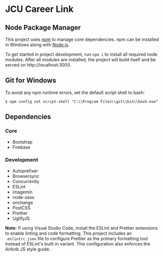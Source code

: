 # JCU Career Link

## Node Package Manager

This project uses [npm](https://npmjs.org) to manage core dependencies. npm can be installed in Windows along with [Node.js](https://nodejs.org).

To get started in project development, run `npm i` to install all required node modules. After all modules are installed, the project will build itself and be served on http://localhost:3000.

## Git for Windows

To avoid any npm runtime errors, set the default script shell to bash:

```$ npm config set script-shell "C:\\Program Files\\git\\bin\\bash.exe"```

## Dependencies

### Core

* Bootstrap
* Firebase

### Development

* Autoprefixer
* Browsersync
* Concurrently
* ESLint
* imagemin
* node-sass
* onchange
* PostCSS
* Prettier
* UglifyJS

**Note:** If using Visual Studio Code, install the ESLint and Prettier extensions to enable linting and code formatting. This project includes an `.eslintrc.json` file to configure Prettier as the primary formatting tool instead of ESLint's built-in variant. This configuration also enforces the Airbnb JS style guide.